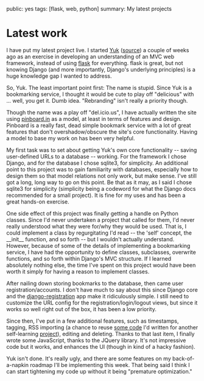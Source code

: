public: yes
tags: [flask, web, python]
summary: My latest projects

Latest work
===========

I have put my latest project live. I started [Yuk](http://yuk.mattdeboard.net) ([source](https://github.com/mattdeboard/Yuk)) a couple of weeks ago as an exercise in developing an understanding of an MVC web framework, instead of using [flask](http://flask.pocoo.org) for everything. flask is great, but not knowing Django (and more importantly, Django's underlying principles) is a huge knowledge gap I wanted to address.

So, Yuk. The least important point first: The name is stupid. Since Yuk is a bookmarking service, I thought it would be cute to play off "delicious" with ... well, you get it. Dumb idea. "Rebranding" isn't really a priority though.

Though the name was a play off "del.icio.us", I have actually written the site using [pinboard.in](http://pinboard.in) as a model, at least in terms of features and design. Pinboard is a really fast, dead simple bookmark service with a lot of great features that don't overshadow/obscure the site's core functionality. Having a model to base my work on has been very helpful.

My first task was to set about getting Yuk's own core functionality -- saving user-defined URLs to a database -- working. For the framework I chose Django, and for the database I chose sqlite3, for simplicity. An additional point to this project was to gain familiarity with databases, especially how to design them so that model relations not only work, but make sense. I've still got a long, long way to go on this point. Be that as it may, as I said I chose sqlite3 for simplicity (simplicity being a codeword for what the Django docs recommended for a small project). It is fine for my uses and has been a great hands-on exercise.

One side effect of this project was finally getting a handle on Python classes. Since I'd never undertaken a project that called for them, I'd never really understood what they were for/why they would be used. That is, I could implement a class by regurgitating I'd read -- the 'self' concept, the \_\_init\_\_ function, and so forth -- but I wouldn't actually understand. However, because of some of the details of implementing a bookmarking service, I have had the opportunity to define classes, subclasses, overwrite functions, and so forth within Django's MVC structure. If I learned absolutely nothing else, the time I've spent on this project would have been worth it simply for having a reason to implement classes.

After nailing down storing bookmarks to the database, then came user registration/accounts. I don't have much to say about this since Django core and the [django-registration](http://code.google.com/p/django-registration/) app make it ridiculously simple. I still need to customize the URL config for the registration/login/logout views, but since it works so well right out of the box, it has been a low priority.

Since then, I've put in a few additional features, such as timestamps, tagging, RSS importing (a chance to reuse [some code](https://github.com/mattdeboard/trunkly-rss) I'd written for another self-learning [project](http://mattdeboard.net/2010/12/27/Taking-initiative-and-offering-assistance)), editing and deleting. Thanks to that last item, I finally wrote some JavaScript, thanks to the JQuery library. It's not impressive code but it works, and enhances the UI (though in kind of a hacky fashion).

Yuk isn't done. It's really ugly, and there are some features on my back-of-a-napkin roadmap I'll be implementing this week. That being said I think I can start tightening my code up without it being "premature optimization."

